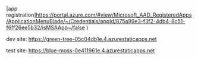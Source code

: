 
[app registration]https://portal.azure.com/#view/Microsoft_AAD_RegisteredApps/ApplicationMenuBlade/~/Credentials/appId/875a99e3-f3f2-4db4-8c51-f6ff26ee5b32/isMSAApp~/false
)

dev site: https://green-tree-05c04db1e.4.azurestaticapps.net

test site: https://blue-moss-0e411961e.4.azurestaticapps.net

